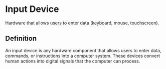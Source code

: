 # Input Device

Hardware that allows users to enter data (keyboard, mouse, touchscreen).

## Definition
An input device is any hardware component that allows users to enter data, commands, or instructions into a computer system. These devices convert human actions into digital signals that the computer can process.
